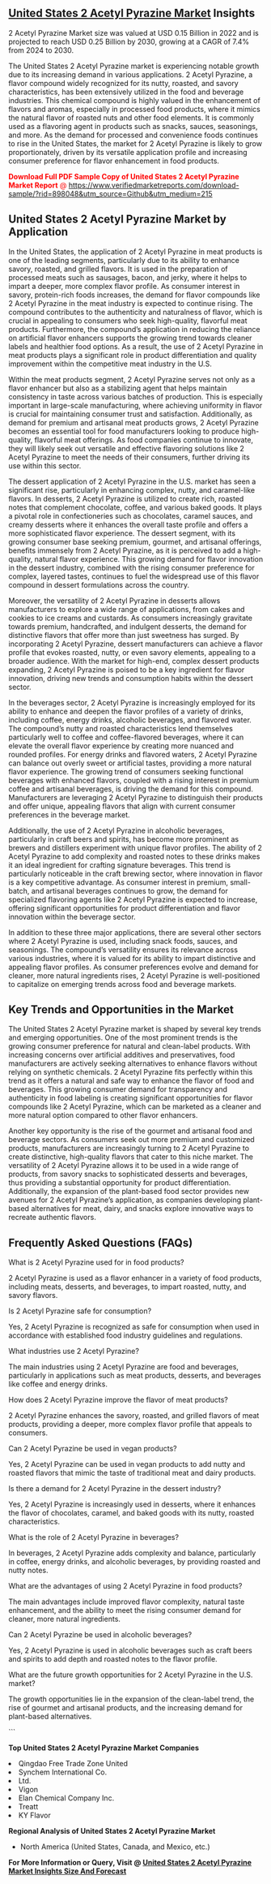 <h2><a href="https://www.verifiedmarketreports.com/download-sample/?rid=898048&amp;utm_source=Github&amp;utm_medium=215" target="_blank">United States 2 Acetyl Pyrazine Market</a> Insights</h2><p>2 Acetyl Pyrazine Market size was valued at USD 0.15 Billion in 2022 and is projected to reach USD 0.25 Billion by 2030, growing at a CAGR of 7.4% from 2024 to 2030.</p><p><p>The United States 2 Acetyl Pyrazine market is experiencing notable growth due to its increasing demand in various applications. 2 Acetyl Pyrazine, a flavor compound widely recognized for its nutty, roasted, and savory characteristics, has been extensively utilized in the food and beverage industries. This chemical compound is highly valued in the enhancement of flavors and aromas, especially in processed food products, where it mimics the natural flavor of roasted nuts and other food elements. It is commonly used as a flavoring agent in products such as snacks, sauces, seasonings, and more. As the demand for processed and convenience foods continues to rise in the United States, the market for 2 Acetyl Pyrazine is likely to grow proportionately, driven by its versatile application profile and increasing consumer preference for flavor enhancement in food products.</p><p><p><span class=""><span style="color: #ff0000;"><strong>Download Full PDF Sample Copy of United States 2 Acetyl Pyrazine Market Report</strong> @ </span><a href="https://www.verifiedmarketreports.com/download-sample/?rid=898048&amp;utm_source=Github&amp;utm_medium=215" target="_blank">https://www.verifiedmarketreports.com/download-sample/?rid=898048&amp;utm_source=Github&amp;utm_medium=215</a></span></p></p><h2>United States 2 Acetyl Pyrazine Market by Application</h2><p>In the United States, the application of 2 Acetyl Pyrazine in meat products is one of the leading segments, particularly due to its ability to enhance savory, roasted, and grilled flavors. It is used in the preparation of processed meats such as sausages, bacon, and jerky, where it helps to impart a deeper, more complex flavor profile. As consumer interest in savory, protein-rich foods increases, the demand for flavor compounds like 2 Acetyl Pyrazine in the meat industry is expected to continue rising. The compound contributes to the authenticity and naturalness of flavor, which is crucial in appealing to consumers who seek high-quality, flavorful meat products. Furthermore, the compound’s application in reducing the reliance on artificial flavor enhancers supports the growing trend towards cleaner labels and healthier food options. As a result, the use of 2 Acetyl Pyrazine in meat products plays a significant role in product differentiation and quality improvement within the competitive meat industry in the U.S.</p><p>Within the meat products segment, 2 Acetyl Pyrazine serves not only as a flavor enhancer but also as a stabilizing agent that helps maintain consistency in taste across various batches of production. This is especially important in large-scale manufacturing, where achieving uniformity in flavor is crucial for maintaining consumer trust and satisfaction. Additionally, as demand for premium and artisanal meat products grows, 2 Acetyl Pyrazine becomes an essential tool for food manufacturers looking to produce high-quality, flavorful meat offerings. As food companies continue to innovate, they will likely seek out versatile and effective flavoring solutions like 2 Acetyl Pyrazine to meet the needs of their consumers, further driving its use within this sector.</p><p>The dessert application of 2 Acetyl Pyrazine in the U.S. market has seen a significant rise, particularly in enhancing complex, nutty, and caramel-like flavors. In desserts, 2 Acetyl Pyrazine is utilized to create rich, roasted notes that complement chocolate, coffee, and various baked goods. It plays a pivotal role in confectioneries such as chocolates, caramel sauces, and creamy desserts where it enhances the overall taste profile and offers a more sophisticated flavor experience. The dessert segment, with its growing consumer base seeking premium, gourmet, and artisanal offerings, benefits immensely from 2 Acetyl Pyrazine, as it is perceived to add a high-quality, natural flavor experience. This growing demand for flavor innovation in the dessert industry, combined with the rising consumer preference for complex, layered tastes, continues to fuel the widespread use of this flavor compound in dessert formulations across the country.</p><p>Moreover, the versatility of 2 Acetyl Pyrazine in desserts allows manufacturers to explore a wide range of applications, from cakes and cookies to ice creams and custards. As consumers increasingly gravitate towards premium, handcrafted, and indulgent desserts, the demand for distinctive flavors that offer more than just sweetness has surged. By incorporating 2 Acetyl Pyrazine, dessert manufacturers can achieve a flavor profile that evokes roasted, nutty, or even savory elements, appealing to a broader audience. With the market for high-end, complex dessert products expanding, 2 Acetyl Pyrazine is poised to be a key ingredient for flavor innovation, driving new trends and consumption habits within the dessert sector.</p><p>In the beverages sector, 2 Acetyl Pyrazine is increasingly employed for its ability to enhance and deepen the flavor profiles of a variety of drinks, including coffee, energy drinks, alcoholic beverages, and flavored water. The compound’s nutty and roasted characteristics lend themselves particularly well to coffee and coffee-flavored beverages, where it can elevate the overall flavor experience by creating more nuanced and rounded profiles. For energy drinks and flavored waters, 2 Acetyl Pyrazine can balance out overly sweet or artificial tastes, providing a more natural flavor experience. The growing trend of consumers seeking functional beverages with enhanced flavors, coupled with a rising interest in premium coffee and artisanal beverages, is driving the demand for this compound. Manufacturers are leveraging 2 Acetyl Pyrazine to distinguish their products and offer unique, appealing flavors that align with current consumer preferences in the beverage market.</p><p>Additionally, the use of 2 Acetyl Pyrazine in alcoholic beverages, particularly in craft beers and spirits, has become more prominent as brewers and distillers experiment with unique flavor profiles. The ability of 2 Acetyl Pyrazine to add complexity and roasted notes to these drinks makes it an ideal ingredient for crafting signature beverages. This trend is particularly noticeable in the craft brewing sector, where innovation in flavor is a key competitive advantage. As consumer interest in premium, small-batch, and artisanal beverages continues to grow, the demand for specialized flavoring agents like 2 Acetyl Pyrazine is expected to increase, offering significant opportunities for product differentiation and flavor innovation within the beverage sector.</p><p>In addition to these three major applications, there are several other sectors where 2 Acetyl Pyrazine is used, including snack foods, sauces, and seasonings. The compound’s versatility ensures its relevance across various industries, where it is valued for its ability to impart distinctive and appealing flavor profiles. As consumer preferences evolve and demand for cleaner, more natural ingredients rises, 2 Acetyl Pyrazine is well-positioned to capitalize on emerging trends across food and beverage markets.</p><h2>Key Trends and Opportunities in the Market</h2><p>The United States 2 Acetyl Pyrazine market is shaped by several key trends and emerging opportunities. One of the most prominent trends is the growing consumer preference for natural and clean-label products. With increasing concerns over artificial additives and preservatives, food manufacturers are actively seeking alternatives to enhance flavors without relying on synthetic chemicals. 2 Acetyl Pyrazine fits perfectly within this trend as it offers a natural and safe way to enhance the flavor of food and beverages. This growing consumer demand for transparency and authenticity in food labeling is creating significant opportunities for flavor compounds like 2 Acetyl Pyrazine, which can be marketed as a cleaner and more natural option compared to other flavor enhancers.</p><p>Another key opportunity is the rise of the gourmet and artisanal food and beverage sectors. As consumers seek out more premium and customized products, manufacturers are increasingly turning to 2 Acetyl Pyrazine to create distinctive, high-quality flavors that cater to this niche market. The versatility of 2 Acetyl Pyrazine allows it to be used in a wide range of products, from savory snacks to sophisticated desserts and beverages, thus providing a substantial opportunity for product differentiation. Additionally, the expansion of the plant-based food sector provides new avenues for 2 Acetyl Pyrazine’s application, as companies developing plant-based alternatives for meat, dairy, and snacks explore innovative ways to recreate authentic flavors.</p><h2>Frequently Asked Questions (FAQs)</h2><p>What is 2 Acetyl Pyrazine used for in food products?</p><p>2 Acetyl Pyrazine is used as a flavor enhancer in a variety of food products, including meats, desserts, and beverages, to impart roasted, nutty, and savory flavors.</p><p>Is 2 Acetyl Pyrazine safe for consumption?</p><p>Yes, 2 Acetyl Pyrazine is recognized as safe for consumption when used in accordance with established food industry guidelines and regulations.</p><p>What industries use 2 Acetyl Pyrazine?</p><p>The main industries using 2 Acetyl Pyrazine are food and beverages, particularly in applications such as meat products, desserts, and beverages like coffee and energy drinks.</p><p>How does 2 Acetyl Pyrazine improve the flavor of meat products?</p><p>2 Acetyl Pyrazine enhances the savory, roasted, and grilled flavors of meat products, providing a deeper, more complex flavor profile that appeals to consumers.</p><p>Can 2 Acetyl Pyrazine be used in vegan products?</p><p>Yes, 2 Acetyl Pyrazine can be used in vegan products to add nutty and roasted flavors that mimic the taste of traditional meat and dairy products.</p><p>Is there a demand for 2 Acetyl Pyrazine in the dessert industry?</p><p>Yes, 2 Acetyl Pyrazine is increasingly used in desserts, where it enhances the flavor of chocolates, caramel, and baked goods with its nutty, roasted characteristics.</p><p>What is the role of 2 Acetyl Pyrazine in beverages?</p><p>In beverages, 2 Acetyl Pyrazine adds complexity and balance, particularly in coffee, energy drinks, and alcoholic beverages, by providing roasted and nutty notes.</p><p>What are the advantages of using 2 Acetyl Pyrazine in food products?</p><p>The main advantages include improved flavor complexity, natural taste enhancement, and the ability to meet the rising consumer demand for cleaner, more natural ingredients.</p><p>Can 2 Acetyl Pyrazine be used in alcoholic beverages?</p><p>Yes, 2 Acetyl Pyrazine is used in alcoholic beverages such as craft beers and spirits to add depth and roasted notes to the flavor profile.</p><p>What are the future growth opportunities for 2 Acetyl Pyrazine in the U.S. market?</p><p>The growth opportunities lie in the expansion of the clean-label trend, the rise of gourmet and artisanal products, and the increasing demand for plant-based alternatives.</p>```</p><p><strong>Top United States 2 Acetyl Pyrazine Market Companies</strong></p><div data-test-id=""><p><li>Qingdao Free Trade Zone United</li><li> Synchem International Co.</li><li> Ltd.</li><li> Vigon</li><li> Elan Chemical Company Inc.</li><li> Treatt</li><li> KY Flavor</li></p><div><strong>Regional Analysis of&nbsp;United States 2 Acetyl Pyrazine Market</strong></div><ul><li dir="ltr"><p dir="ltr">North America&nbsp;(United States, Canada, and Mexico, etc.)</p></li></ul><p><strong>For More Information or Query, Visit @&nbsp;</strong><strong><a href="https://www.verifiedmarketreports.com/product/2-acetyl-pyrazine-market/?utm_source=Github&amp;utm_medium=215" target="_blank">United States 2 Acetyl Pyrazine Market Insights Size And Forecast</a></strong></p></div>
